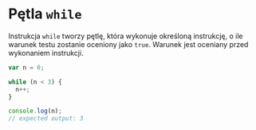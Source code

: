 # Pętla `while`

Instrukcja `while` tworzy pętlę, która wykonuje określoną instrukcję,
o ile warunek testu zostanie oceniony jako `true`.
Warunek jest oceniany przed wykonaniem instrukcji.

```js
var n = 0;

while (n < 3) {
  n++;
}

console.log(n);
// expected output: 3

```
